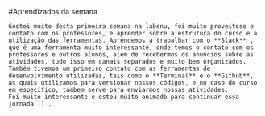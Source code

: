 #Aprendizados da semana

    Gostei muito desta primeira semana na labenu, foi muito proveitoso o contato com os professores, e aprender sobre a estrutura do curso e a utilização das ferramentas. Aprendemos a trabalhar com o **Slack** , que é uma ferramenta muito interessante, onde temos o contato com os professores e outros alunos, além de recebermos os anuncios sobre as atividades, tudo isso em canais separados e muito bem organizados.
    Também tivemos um primeiro contato com as ferramentas de desenvolvimento utilizadas, tais como o **Terminal** e o **Github**, as quais utilizamos para versionar nossos códigos, e no caso do curso em específico, tambem serve para enviarmos nossas atividades.
    Foi muito interessante e estou muito animado para continuar essa jornada :) .